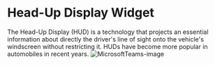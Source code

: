 # Head-Up Display Widget
The Head-Up Display (HUD) is a technology that projects an essential information about directly the driver's line of sight onto the vehicle's windscreen without restricting it. HUDs have become more popular in automobiles in recent years.
![MicrosoftTeams-image](https://user-images.githubusercontent.com/20471147/168742384-8e67a694-711c-4f14-a79b-191416572f44.png)
